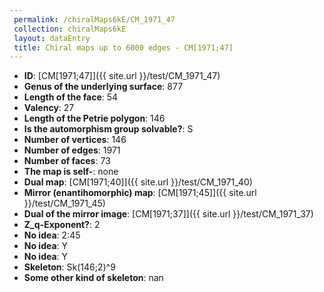 ```yaml
--- 
 permalink: /chiralMaps6kE/CM_1971_47 
 collection: chiralMaps6kE
 layout: dataEntry
 title: Chiral maps up to 6000 edges - CM[1971;47]
---
```


- **ID**: [CM[1971;47]]({{ site.url }}/test/CM_1971_47)
- **Genus of the underlying surface**: 877
- **Length of the face**: 54
- **Valency**: 27
- **Length of the Petrie polygon**: 146
- **Is the automorphism group solvable?**: S
- **Number of vertices**: 146
- **Number of edges**: 1971
- **Number of faces**: 73
- **The map is self-**: none
- **Dual map**: [CM[1971;40]]({{ site.url }}/test/CM_1971_40)
- **Mirror (enantihomorphic) map**: [CM[1971;45]]({{ site.url }}/test/CM_1971_45)
- **Dual of the mirror image**: [CM[1971;37]]({{ site.url }}/test/CM_1971_37)
- **Z_q-Exponent?**: 2
- **No idea**:  2:45
- **No idea**: Y
- **No idea**: Y
- **Skeleton**: Sk(146;2)^9
- **Some other kind of skeleton**: nan
